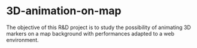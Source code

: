 # 3D-animation-on-map
The objective of this R&amp;D project is to study the possibility of animating 3D markers on a map background with performances adapted to a web environment. 
